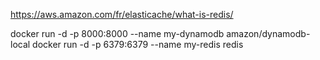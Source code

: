 https://aws.amazon.com/fr/elasticache/what-is-redis/

docker run -d -p 8000:8000 --name my-dynamodb amazon/dynamodb-local
docker run -d -p 6379:6379 --name my-redis redis